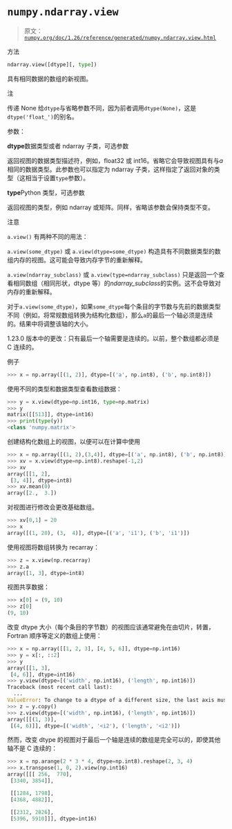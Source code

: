 # `numpy.ndarray.view`

> 原文：[`numpy.org/doc/1.26/reference/generated/numpy.ndarray.view.html`](https://numpy.org/doc/1.26/reference/generated/numpy.ndarray.view.html)

方法

```py
ndarray.view([dtype][, type])
```

具有相同数据的数组的新视图。

注

传递 None 给`dtype`与省略参数不同，因为前者调用`dtype(None)`，这是`dtype('float_')`的别名。

参数：

**dtype**数据类型或者 ndarray 子类，可选参数

返回视图的数据类型描述符，例如，float32 或 int16。省略它会导致视图具有与*a*相同的数据类型。此参数也可以指定为 ndarray 子类，这样指定了返回对象的类型（这相当于设置`type`参数）。

**type**Python 类型，可选参数

返回视图的类型，例如 ndarray 或矩阵。同样，省略该参数会保持类型不变。

注意

`a.view()` 有两种不同的用法：

`a.view(some_dtype)` 或 `a.view(dtype=some_dtype)` 构造具有不同数据类型的数组内存的视图。这可能会导致内存字节的重新解释。

`a.view(ndarray_subclass)` 或 `a.view(type=ndarray_subclass)` 只是返回一个查看相同数组（相同形状，dtype 等）的*ndarray_subclass*的实例。这不会导致对内存的重新解释。

对于`a.view(some_dtype)`，如果`some_dtype`每个条目的字节数与先前的数据类型不同（例如，将常规数组转换为结构化数组），那么`a`的最后一个轴必须是连续的。结果中将调整该轴的大小。

1.23.0 版本中的更改：只有最后一个轴需要是连续的。以前，整个数组都必须是 C 连续的。

例子

```py
>>> x = np.array([(1, 2)], dtype=[('a', np.int8), ('b', np.int8)]) 
```

使用不同的类型和数据类型查看数组数据：

```py
>>> y = x.view(dtype=np.int16, type=np.matrix)
>>> y
matrix([[513]], dtype=int16)
>>> print(type(y))
<class 'numpy.matrix'> 
```

创建结构化数组上的视图，以便可以在计算中使用

```py
>>> x = np.array([(1, 2),(3,4)], dtype=[('a', np.int8), ('b', np.int8)])
>>> xv = x.view(dtype=np.int8).reshape(-1,2)
>>> xv
array([[1, 2],
 [3, 4]], dtype=int8)
>>> xv.mean(0)
array([2.,  3.]) 
```

对视图进行修改会更改基础数组。

```py
>>> xv[0,1] = 20
>>> x
array([(1, 20), (3,  4)], dtype=[('a', 'i1'), ('b', 'i1')]) 
```

使用视图将数组转换为 recarray：

```py
>>> z = x.view(np.recarray)
>>> z.a
array([1, 3], dtype=int8) 
```

视图共享数据：

```py
>>> x[0] = (9, 10)
>>> z[0]
(9, 10) 
```

改变 dtype 大小（每个条目的字节数）的视图应该通常避免在由切片，转置，Fortran 顺序等定义的数组上使用：

```py
>>> x = np.array([[1, 2, 3], [4, 5, 6]], dtype=np.int16)
>>> y = x[:, ::2]
>>> y
array([[1, 3],
 [4, 6]], dtype=int16)
>>> y.view(dtype=[('width', np.int16), ('length', np.int16)])
Traceback (most recent call last):
  ...
ValueError: To change to a dtype of a different size, the last axis must be contiguous
>>> z = y.copy()
>>> z.view(dtype=[('width', np.int16), ('length', np.int16)])
array([[(1, 3)],
 [(4, 6)]], dtype=[('width', '<i2'), ('length', '<i2')]) 
```

然而，改变 dtype 的视图对于最后一个轴是连续的数组是完全可以的，即使其他轴不是 C 连续的：

```py
>>> x = np.arange(2 * 3 * 4, dtype=np.int8).reshape(2, 3, 4)
>>> x.transpose(1, 0, 2).view(np.int16)
array([[[ 256,  770],
 [3340, 3854]],

 [[1284, 1798],
 [4368, 4882]],

 [[2312, 2826],
 [5396, 5910]]], dtype=int16) 
```
